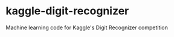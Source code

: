 kaggle-digit-recognizer
=======================

Machine learning code for Kaggle's Digit Recognizer competition
